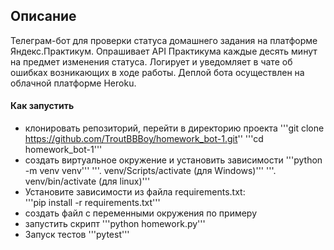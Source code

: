 ## Описание

Телеграм-бот для проверки статуса домашнего задания на платформе Яндекс.Практикум. Опрашивает API Практикума каждые десять минут на предмет изменения статуса. Логирует и уведомляет в чате об ошибках возникающих в ходе работы. Деплой бота осуществлен на облачной платформе Heroku.

#### Как запустить
- клонировать репозиторий, перейти в директорию проекта
'''git clone https://github.com/TroutBBBoy/homework_bot-1.git''
'''cd homework_bot-1'''
- создать виртуальное окружение и установить зависимости
'''python -m venv venv'''
'''. venv/Scripts/activate (для Windows)'''
'''. venv/bin/activate (для linux)'''
- Установите зависимости из файла requirements.txt:   
'''pip install -r requirements.txt'''
- создать файл с переменными окружения по примеру
- запустить скрипт
'''python homework.py'''
- Запуск тестов
'''pytest'''
